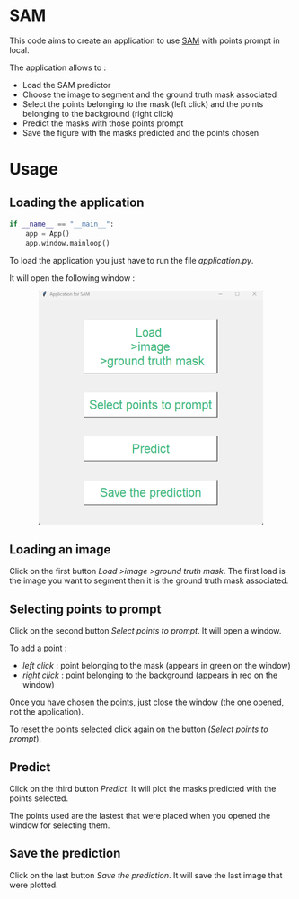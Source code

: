 # SAM

This code aims to create an application to use [SAM](https://github.com/facebookresearch/segment-anything/tree/main) with points prompt in local.

The application allows to :
- Load the SAM predictor
- Choose the image to segment and the ground truth mask associated
- Select the points belonging to the mask (left click) and the points belonging to the background (right click)
- Predict the masks with those points prompt
- Save the figure with the masks predicted and the points chosen

# Usage

## Loading the application
```python
if __name__ == "__main__":
    app = App()
    app.window.mainloop()
```

To load the application you just have to run the file _application.py_.

It will open the following window :
<p align="center">
  <img src="./images/First-window-application.png" alt="Home" width="400">
</p>

## Loading an image

Click on the first button _Load >image >ground truth mask_. The first load is the image you want to segment then it is the ground truth mask associated.

## Selecting points to prompt

Click on the second button _Select points to prompt_. It will open a window.

To add a point :
- _left click_ : point belonging to the mask (appears in green on the window)
- _right click_ : point belonging to the background (appears in red on the window)

Once you have chosen the points, just close the window (the one opened, not the application).

To reset the points selected click again on the button (_Select points to prompt_).

## Predict

Click on the third button _Predict_. It will plot the masks predicted with the points selected.

The points used are the lastest that were placed when you opened the window for selecting them.

## Save the prediction

Click on the last button _Save the prediction_. It will save the last image that were plotted.
